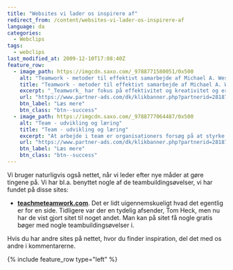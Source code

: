 ```yaml
---
title: "Websites vi lader os inspirere af"
redirect_from: /content/websites-vi-lader-os-inspirere-af
language: da
categories:
  - Webclips
tags:
  - webclips
last_modified_at: 2009-12-10T17:08:40Z
feature_row:
  - image_path: https://imgcdn.saxo.com/_9788771580051/0x500
    alt: "Teamwork - metoder til effektivt samarbejde af Michael A. West"
    title: "Teamwork - metoder til effektivt samarbejde af Michael A. West"
    excerpt: "_Teamwork_ har fokus på effektivitet og kreativitet og er for alle, der på den ene eller anden måde bruger teamwork i deres dagligdag. Bogen er fyldt med praktiske eksempler og teori, der kan hjælpe et team med at opstille mål og opnå dem."
    url: "https://www.partner-ads.com/dk/klikbanner.php?partnerid=28187&bannerid=43264&htmlurl=https://www.saxo.com/dk/teamwork_michael-a-west_haeftet_9788771580051"
    btn_label: "Læs mere"
    btn_class: "btn--success"
  - image_path: https://imgcdn.saxo.com/_9788777064487/0x500
    alt: "Team - udvikling og læring"
    title: "Team - udvikling og læring"
    excerpt: "At arbejde i team er organisationers forsøg på at styrke udvikling af faglige og personlige potentialer og kompetencer. Bogens formål er at give svar på, hvordan udvikling og læring i team kan blive en succes, fx om sporten er en passende metafor til at fremme teamudvikling og læring og forståelse af samarbejde samt om team på arbejdspladsen kan skabe nye fortællinger om medarbejdernes måde at se på samarbejde og gensidig udvikling."
    url: "https://www.partner-ads.com/dk/klikbanner.php?partnerid=28187&bannerid=43264&htmlurl=https://www.saxo.com/dk/team-udvikling-og-laering_morten-bertelsen-red-reinhard-stelter-red_haeftet_9788777064487"
    btn_label: "Læs mere"
    btn_class: "btn--success"
---
```


Vi bruger naturligvis også nettet, når vi leder efter nye måder at gøre tingene på. Vi har bl.a. benyttet nogle af de teambuildingsøvelser, vi har fundet på disse sites:

- **[teachmeteamwork.com](http://www.teachmeteamwork.com/)**. Det er lidt uigennemskueligt hvad det egentlig er for en side. Tidligere var der en tydelig afsender, Tom Heck, men nu har de vist gjort sitet til noget andet. Man kan på sitet få nogle gratis bøger med nogle teambuildingsøvelser i.

Hvis du har andre sites på nettet, hvor du finder inspiration, del det med os andre i kommentarerne.

{% include feature_row type="left" %}

